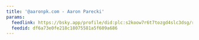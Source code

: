 ```yaml
---
title: '@aaronpk.com - Aaron Parecki'
params:
  feedlink: https://bsky.app/profile/did:plc:s2koow7r6t7tozgd4slc3dsg/rss
  feedid: df6a73e0fe218c18075581a5f609a686
---
```

